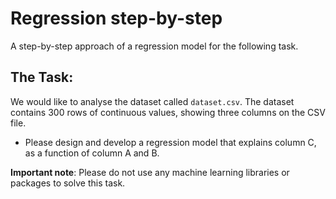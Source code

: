 # Regression step-by-step

A step-by-step approach of a regression model for the following task. 

## The Task:
We would like to analyse the dataset called `dataset.csv`. The dataset contains 300 rows of continuous values, showing three columns on the CSV file.

- Please design and develop a regression model that explains column C, as a function of column A and B.

**Important note**:
Please do not use any machine learning libraries or packages to solve this task.
